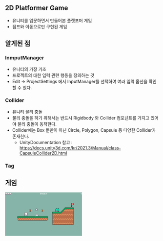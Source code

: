 ## 2D Platformer Game

  - 유니티를 입문하면서 만들어본 플랫포머 게임
  - 점프와 이동으로만 구현된 게임

## 알게된 점 

  ### InmputManager 
  - 유니티의 가장 기초
  - 프로젝트의 대한 입력 관련 행동을 정의하는 것
  - Edit -> ProjectSettings 에서 InputManager를 선택하여 여러 입력 옵션을 확인할 수 있다. 
    
  ### Collider
  - 유니티 물리 충돌
  - 물리 충돌을 하기 위해서는 반드시 Rigidbody 와 Collider 컴포넌트를 가지고 있어야 물리 충돌이 동작한다.
  - Collider에는 Box 뿐만이 아닌 Circle, Polygon, Capsule 등 다양한 Collider가 존재한다. 
    - UnityDocumentation 참고 : https://docs.unity3d.com/kr/2021.3/Manual/class-CapsuleCollider2D.html
  ### Tag

## 게임 

<img src="https://github.com/parkjun-0521/unity_-practice/blob/main/unity2D/PlatFormer.PNG" alt="Image Error" width="50%" height="50%" />
